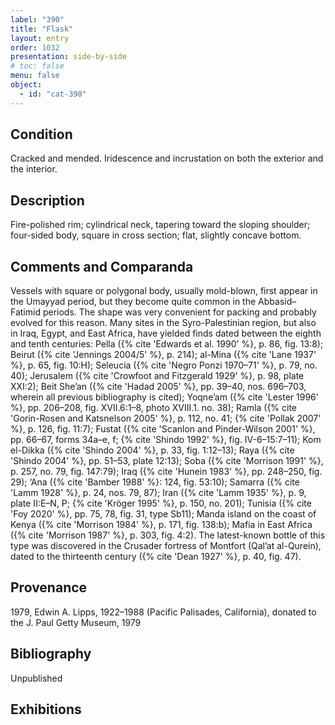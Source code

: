 ```yaml
---
label: "390"
title: "Flask"
layout: entry
order: 1032
presentation: side-by-side
# toc: false
menu: false
object:
  - id: "cat-390"
---
```


## Condition

Cracked and mended. Iridescence and incrustation on both the exterior and the interior.

## Description

Fire-polished rim; cylindrical neck, tapering toward the sloping shoulder; four-sided body, square in cross section; flat, slightly concave bottom.

## Comments and Comparanda

Vessels with square or polygonal body, usually mold-blown, first appear in the Umayyad period, but they become quite common in the Abbasid–Fatimid periods. The shape was very convenient for packing and probably evolved for this reason. Many sites in the Syro-Palestinian region, but also in Iraq, Egypt, and East Africa, have yielded finds dated between the eighth and tenth centuries: Pella ({% cite 'Edwards et al. 1990' %}, p. 86, fig. 13:8); Beirut ({% cite 'Jennings 2004/5' %}, p. 214); al-Mina ({% cite 'Lane 1937' %}, p. 65, fig. 10:H); Seleucia ({% cite 'Negro Ponzi 1970–71' %}, p. 79, no. 40); Jerusalem ({% cite 'Crowfoot and Fitzgerald 1929' %}, p. 98, plate XXI:2); Beit She’an ({% cite 'Hadad 2005' %}, pp. 39–40, nos. 696–703, wherein all previous bibliography is cited); Yoqne’am ({% cite 'Lester 1996' %}, pp. 206–208, fig. XVII.6:1–8, photo XVIII.1. no. 38); Ramla ({% cite 'Gorin-Rosen and Katsnelson 2005' %}, p. 112, no. 41; {% cite 'Pollak 2007' %}, p. 126, fig. 11:7); Fustat ({% cite 'Scanlon and Pinder-Wilson 2001' %}, pp. 66–67, forms 34a–e, f; {% cite 'Shindo 1992' %}, fig. IV-6–15:7–11); Kom el-Dikka ({% cite 'Shindo 2004' %}, p. 33, fig. 1:12–13); Raya ({% cite 'Shindo 2004' %}, pp. 51–53, plate 12:13); Soba ({% cite 'Morrison 1991' %}, p. 257, no. 79, fig. 147:79); Iraq ({% cite 'Hunein 1983' %}, pp. 248–250, fig. 29); ‘Ana ({% cite 'Bamber 1988' %}: 124, fig. 53:10); Samarra ({% cite 'Lamm 1928' %}, p. 24, nos. 79, 87); Iran ({% cite 'Lamm 1935' %}, p. 9, plate II:E–N, P; {% cite 'Kröger 1995' %}, p. 150, no. 201); Tunisia ({% cite 'Foy 2020' %}, pp. 75, 78, fig. 31, type Sb11); Manda island on the coast of Kenya ({% cite 'Morrison 1984' %}, p. 171, fig. 138:b); Mafia in East Africa ({% cite 'Morrison 1987' %}, p. 303, fig. 4:2). The latest-known bottle of this type was discovered in the Crusader fortress of Montfort (Qal’at al-Qurein), dated to the thirteenth century ({% cite 'Dean 1927' %}, p. 40, fig. 47).

## Provenance

1979, Edwin A. Lipps, 1922–1988 (Pacific Palisades, California), donated to the J. Paul Getty Museum, 1979

## Bibliography

Unpublished

## Exhibitions
